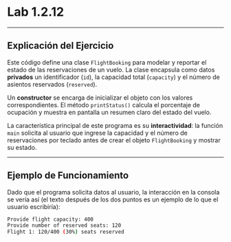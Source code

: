 # Lab 1.2.12

-----

## Explicación del Ejercicio

Este código define una clase `FlightBooking` para modelar y reportar el estado de las reservaciones de un vuelo. La clase encapsula como datos **privados** un identificador (`id`), la capacidad total (`capacity`) y el número de asientos reservados (`reserved`).

Un **constructor** se encarga de inicializar el objeto con los valores correspondientes. El método `printStatus()` calcula el porcentaje de ocupación y muestra en pantalla un resumen claro del estado del vuelo.

La característica principal de este programa es su **interactividad**: la función `main` solicita al usuario que ingrese la capacidad y el número de reservaciones por teclado antes de crear el objeto `FlightBooking` y mostrar su estado.

-----

## Ejemplo de Funcionamiento

Dado que el programa solicita datos al usuario, la interacción en la consola se vería así (el texto después de los dos puntos es un ejemplo de lo que el usuario escribiría):

```bash
Provide flight capacity: 400
Provide number of reserved seats: 120
Flight 1: 120/400 (30%) seats reserved
```
